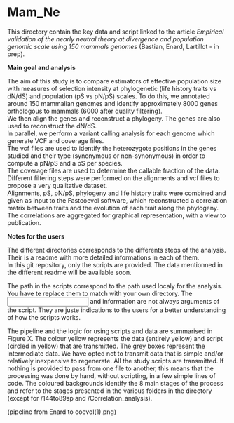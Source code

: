 # Mam_Ne

This directory contain the key data and script linked to the article _Empirical validation of the nearly neutral theory at divergence and population genomic scale using 150 mammals genomes_ (Bastian, Enard, Lartillot - in prep). 

**Main goal and analysis**

The aim of this study is to compare estimators of effective population size with measures of selection intensity at phylogenetic (life history traits vs dN/dS) and population (pS vs pN/pS) scales.
To do this, we annotated around 150 mammalian genomes and identify approximately 8000 genes orthologous to mammals (6000 after quality filtering).\
We then align the genes and reconstruct a phylogeny. The genes are also used to reconstruct the dN/dS.\
In parallel, we perform a variant calling analysis for each genome which generate VCF and coverage files.\
The vcf files are used to identify the heterozygote positions in the genes studied and their type (synonymous or non-synonymous) in order to compute a pN/pS and a pS per species.\
The coverage files are used to determine the callable fraction of the data.\
Different filtering steps were performed on the alignments and vcf files to propose a very qualitative dataset.\
Alignments, pS,  pN/pS, phylogeny and life history traits were combined and given as input to the Fastcoevol software, which reconstructed a correlation matrix between traits and the evolution of each trait along the phylogeny.
The correlations are aggregated for graphical representation, with a view to publication.

**Notes for the users**

The different directories corresponds to the differents steps of the analysis. Their is a readme with more detailed informations in each of them.\
In this git repository, only the scripts are provided. The data mentionned in the different readme will be available soon.

The path in the scripts correspond to the path used localy for the analysis. You have te replace them to match with your own directory.
The <input> and <output> information are not always arguments of the script. They are juste indications to the users for a better understanding of how the scripts works.

The pipeline and the logic for using scripts and data are summarised in Figure X.  The colour yellow represents the data (entirely yellow) and script (circled in yellow) that are transmitted. The grey boxes represent the intermediate data.
We have opted not to transmit data that is simple and/or relatively inexpensive to regenerate. All the study scripts are transmitted. If nothing is provided to pass from one file to another, this means that the processing was done by hand, without scripting, in a few simple lines of code.
The coloured backgrounds identify the 8 main stages of the process and refer to the stages presented in the various folders in the directory (except for /144to89sp and /Correlation_analysis).

(pipeline from Enard to coevol(1).png)


